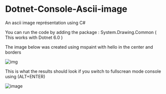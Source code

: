 # Dotnet-Console-Ascii-image
An ascii image représentation using C#

You can run the code by adding the package : System.Drawing.Common ( This works with Dotnet 6.0 ) 


The image below was created using mspaint with hello in the center and borders

![img](https://user-images.githubusercontent.com/36489857/211924846-0744bf33-321e-4428-8011-5398a1ba7e56.png)

This is what the results should look if you switch to fullscrean mode console using  (ALT+ENTER)

![image](https://user-images.githubusercontent.com/36489857/211924661-7150d446-7d7a-404e-a1fa-1697583e248c.png)


